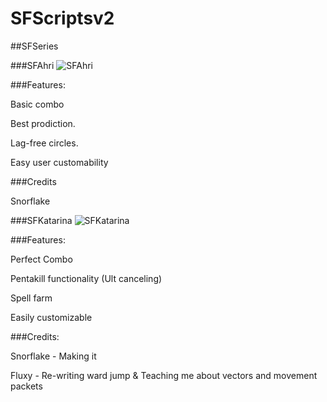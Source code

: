 SFScriptsv2
===========

##SFSeries

###SFAhri
![SFAhri](http://i.imgur.com/HZ1zIzv.gif)
  
  ###Features:
  
  Basic combo
  
  Best prodiction.
  
  Lag-free circles.
  
  Easy user customability
  
  
  ###Credits
  
  Snorflake
  
 
###SFKatarina
![SFKatarina](http://i.imgur.com/K5UItRb.gif)

  ###Features:
  
  Perfect Combo
  
  Pentakill functionality (Ult canceling)
  
  Spell farm
  
  Easily customizable
  

  ###Credits:
  
  Snorflake - Making it
  
  Fluxy - Re-writing ward jump & Teaching me about vectors and movement packets
  
